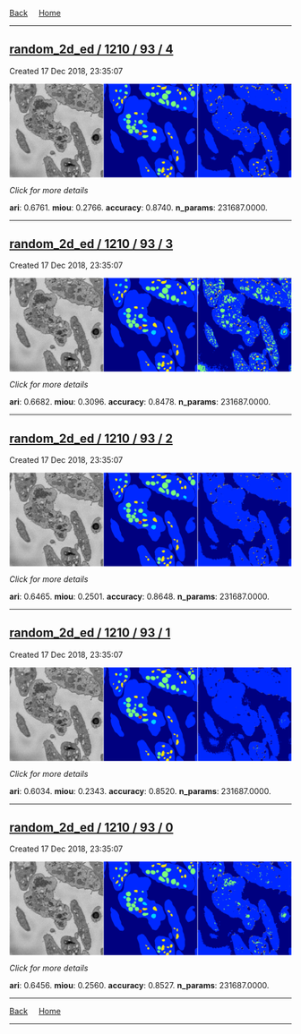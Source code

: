 
[Back](..)&nbsp;&nbsp;&nbsp;&nbsp;&nbsp;[Home](https://leapmanlab.github.io/snapshots)

---

<div class="summary"><a href="4"><h2>random_2d_ed / 1210 / 93 / 4</h2></a><p>Created 17 Dec 2018, 23:35:07
</p><a href="4"><img src="4/media/summary.png" align="center"></a><p>
<i>Click for more details</i>
</p></div>

**ari**: 0.6761. **miou**: 0.2766. **accuracy**: 0.8740. **n_params**: 231687.0000. 

---

<div class="summary"><a href="3"><h2>random_2d_ed / 1210 / 93 / 3</h2></a><p>Created 17 Dec 2018, 23:35:07
</p><a href="3"><img src="3/media/summary.png" align="center"></a><p>
<i>Click for more details</i>
</p></div>

**ari**: 0.6682. **miou**: 0.3096. **accuracy**: 0.8478. **n_params**: 231687.0000. 

---

<div class="summary"><a href="2"><h2>random_2d_ed / 1210 / 93 / 2</h2></a><p>Created 17 Dec 2018, 23:35:07
</p><a href="2"><img src="2/media/summary.png" align="center"></a><p>
<i>Click for more details</i>
</p></div>

**ari**: 0.6465. **miou**: 0.2501. **accuracy**: 0.8648. **n_params**: 231687.0000. 

---

<div class="summary"><a href="1"><h2>random_2d_ed / 1210 / 93 / 1</h2></a><p>Created 17 Dec 2018, 23:35:07
</p><a href="1"><img src="1/media/summary.png" align="center"></a><p>
<i>Click for more details</i>
</p></div>

**ari**: 0.6034. **miou**: 0.2343. **accuracy**: 0.8520. **n_params**: 231687.0000. 

---

<div class="summary"><a href="0"><h2>random_2d_ed / 1210 / 93 / 0</h2></a><p>Created 17 Dec 2018, 23:35:07
</p><a href="0"><img src="0/media/summary.png" align="center"></a><p>
<i>Click for more details</i>
</p></div>

**ari**: 0.6456. **miou**: 0.2560. **accuracy**: 0.8527. **n_params**: 231687.0000. 

---

[Back](..)&nbsp;&nbsp;&nbsp;&nbsp;&nbsp;[Home](https://leapmanlab.github.io/snapshots)

---